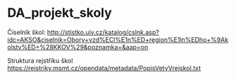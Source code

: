 # DA_projekt_skoly

Číselník škol:
http://stistko.uiv.cz/katalog/cslnk.asp?idc=AKSO&ciselnik=Obory+vzd%ECl%E1n%ED+region%E1ln%EDho+%9Akolstv%ED+%28KKOV%29&poznamka=&aap=on

Struktura rejstříku škol
https://rejstriky.msmt.cz/opendata/metadata/PopisVetyVrejskol.txt